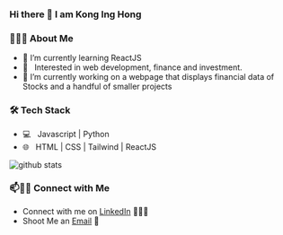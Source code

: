 ### Hi there 👋 I am Kong Ing Hong

<!--
**onlyArsh/onlyArsh** is a ✨ _special_ ✨ repository because its `README.md` (this file) appears on your GitHub profile.
Here are some ideas to get you started:

- 🔭 I’m currently working on ...
- 🌱 I’m currently learning ...
- 👯 I’m looking to collaborate on ...
- 🤔 I’m looking for help with ...
- 💬 Ask me about ...
- 📫 How to reach me: ...
- 😄 Pronouns: ...
- ⚡ Fun fact: ...
-->

<h3> 👨🏻‍💻 About Me </h3>

- 🌱 I’m currently learning ReactJS
- 🌱 &nbsp; Interested in web development, finance and investment.
- 🔭 I’m currently working on a webpage that displays financial data of Stocks and a handful of smaller projects

<h3>🛠 Tech Stack</h3>

- 💻 &nbsp; Javascript | Python 
- 🌐 &nbsp; HTML | CSS | Tailwind | ReactJS



![github stats](https://github-readme-stats.vercel.app/api?username=inghong06&show_icons=true)

### 📫🤝🏻 Connect with Me

 - Connect with me on [LinkedIn](www.linkedin.com/in/ing-hong-kong) 👨🏻‍💻
 - Shoot Me an [Email](mailto:inghong06@gmail.com) 💌
